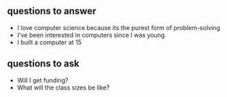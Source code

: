 

## questions to answer

- I love computer science because its the purest form of problem-solving
- I've been interested in computers since I was young
- I built a computer at 15

## questions to ask

- Will I get funding?
- What will the class sizes be like?
